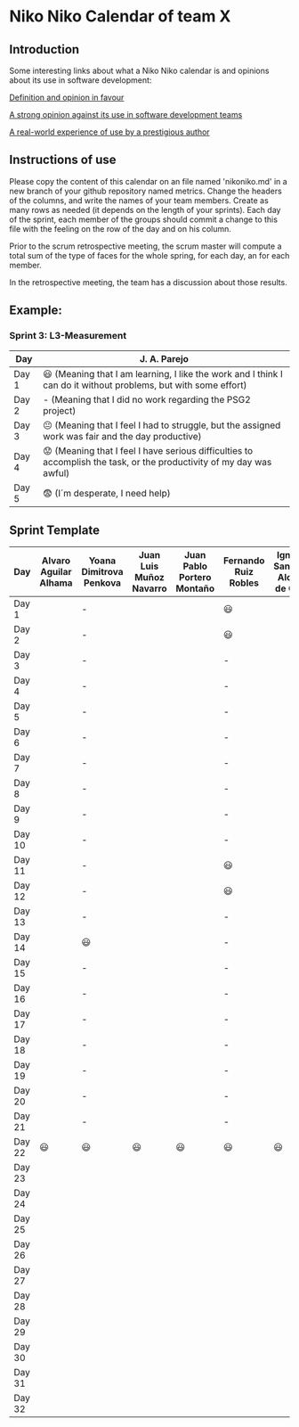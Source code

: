# Niko Niko Calendar of team X
## Introduction
Some interesting links about what a Niko Niko calendar is and opinions about its use in software development:

[Definition and opinion in favour](https://blog.teammood.com/2018/07/24/evaluating-your-teams-health-with-the-niko-niko-calendar.html?utm_source=google&utm_medium=cpc&utm_campaign=blog-niko-niko&utm_content=niko-niko&utm_term=niko%20niko%20calendar&gclid=Cj0KCQjwsYb0BRCOARIsAHbLPhGYfc7zpSwEDx8KE3VjlsTyy1M1F8O8lxyOPWQTpjf71RjXeD5rgWsaAmEhEALw_wcB)

[A strong opinion against its use in software development teams](https://www.tinypulse.com/blog/sk-niko-niko-calendar-workplace-morale)

[A real-world experience of use by a prestigious author](https://www.javiergarzas.com/2015/05/calendarios-niko-niko.html)
## Instructions of use
Please copy the content of this calendar on an file named 'nikoniko.md' in a new branch of your github repository named metrics.
Change the headers of the columns, and write the names of your team members.
Create as many rows as needed (it depends on the length of your sprints).
Each day of the sprint, each member of the groups should commit a change to this file with the feeling on the row of the day and on his column. 

Prior to the scrum retrospective meeting, the scrum master will compute a total sum of the type of faces for the whole spring, for each day, an for each member.

In the retrospective meeting, the team has a discussion about those results.

## Example:

### Sprint 3: L3-Measurement 

| Day           | J. A. Parejo  |
| ------------- | ------------- |
| Day 1         |    :smiley: (Meaning that I am learning, I like the work and I think I can do it without problems, but with some effort) |
| Day 2         |    - (Meaning that I did no work regarding the PSG2 project)           |
| Day 3         |    :neutral_face:  (Meaning that I feel I had to struggle, but the assigned work was fair and the day productive)          |:fearful:
| Day 4         |    :worried: (Meaning that I feel I have serious difficulties to accomplish the task, or the productivity of my day was awful)           |
| Day 5         |    :fearful:   (I´m desperate, I need help)        |


## Sprint Template

| Day           | Alvaro Aguilar Alhama    | Yoana Dimitrova Penkova     | Juan Luis Muñoz Navarro     | Juan Pablo Portero Montaño    | Fernando Ruiz Robles     | Ignacio Sanabria Alonso de Caso     |
| ------------- | ------------- | -------------  | -------------  | -------------  | -------------  | -------------  |
| Day 1         |               |-                |                |                |:smiley:                |                |
| Day 2         |               |-                |                |                |:smiley:                |                |
| Day 3         |               |-                |                |                |-                |                |
| Day 4         |               |-                |                |                |-                |                |
| Day 5         |               |-                |                |                |-                |                |
| Day 6         |               |-                |                |                |-                |                |
| Day 7         |               |-                |                |                |-                |                |
| Day 8         |               |-                |                |                |-                |                |
| Day 9         |               |-                |                |                |-                |                |
| Day 10        |               |-                |                |                |-                |                |
| Day 11        |               |-                |                |                |:smiley:                |                |
| Day 12        |               |-                |                |                |:smiley:                |                |
| Day 13        |               |-                |                |                |-                |                |
| Day 14        |               |:smiley:                |                |                |-                |                |
| Day 15        |               |-                |                |                |-                |                |
| Day 16        |               |-                |                |                |-                |                |
| Day 17        |               |-                |                |                |-                |                |
| Day 18        |               |-                |                |                |-                |                |
| Day 19        |               |-                |                |                |-                |                |
| Day 20        |               |-                |                |                |-                |                |
| Day 21        |               |-                |                |                |-                |                |
| Day 22        |:smiley:               |:smiley:                |:smiley:                |:smiley:                |:smiley:                |:smiley:                |
| Day 23        |               |                |                |                |                |                |
| Day 24        |               |                |                |                |                |                |
| Day 25        |               |                |                |                |                |                |
| Day 26        |               |                |                |                |                |                |
| Day 27        |               |                |                |                |                |                |
| Day 28        |               |                |                |                |                |                |
| Day 29        |               |                |                |                |                |                |
| Day 30        |               |                |                |                |                |                |
| Day 31        |               |                |                |                |                |                |
| Day 32        |               |                |                |                |                |                |

